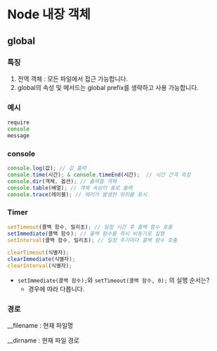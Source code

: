 # Node 내장 객체

## global

### 특징

1. 전역 객체 : 모든 파일에서 접근 가능합니다.
2. global의 속성 및 메서드는 global prefix를 생략하고 사용 가능합니다.

### 예시

```javascript
require
console
message
```

### console

```javascript
console.log(값); // 값 출력
console.time(시간); & console.timeEnd(시간);  // 시간 간격 측정
console.dir(객체, 옵션); // 출력할 객체
console.table(배열); // 객체 속성이 표로 출력
console.trace(레이블); // 에러가 발생한 위치를 표시
```

### Timer

```javascript
setTimeout(콜백 함수, 밀리초); // 일정 시간 후 콜백 함수 호출
setImmediate(콜백 함수); // 콜백 함수를 즉시 비동기로 실행
setInterval(콜백 함수, 밀리초); // 일정 주기마다 콜백 함수 호출

clearTimeout(식별자);
clearImmediate(식별자);
clearInterval(식별자);
```

* `setImmediate(콜백 함수);`와 `setTimeout(콜백 함수, 0);` 의 실행 순서는?
  * 경우에 따라 다릅니다.

### 경로

__filename : 현재 파일명

__dirname : 현재 파일 경로